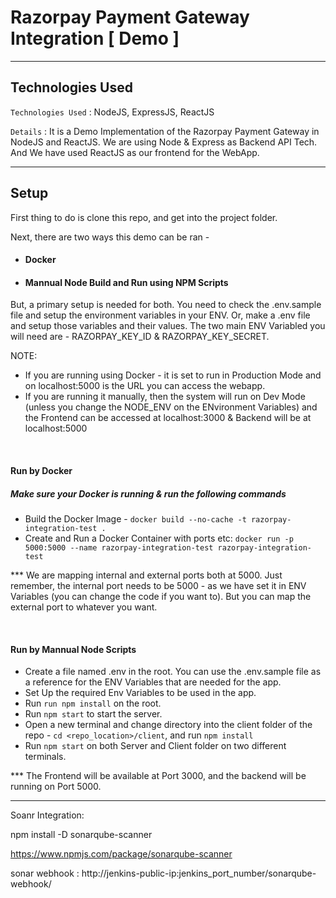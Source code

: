 # Razorpay Payment Gateway Integration [ Demo ]

<hr>

## Technologies Used

`Technologies Used` : NodeJS, ExpressJS, ReactJS

`Details` : It is a Demo Implementation of the Razorpay Payment Gateway in NodeJS and ReactJS. We are using Node & Express as Backend API Tech. And We have used ReactJS as our frontend for the WebApp.

<hr>

## Setup

<div>

First thing to do is clone this repo, and get into the project folder.

Next, there are two ways this demo can be ran -

- #### Docker
- #### Mannual Node Build and Run using NPM Scripts

But, a primary setup is needed for both. You need to check the .env.sample file and setup the environment variables in your ENV. Or, make a .env file and setup those variables and their values. The two main ENV Variabled you will need are - RAZORPAY_KEY_ID & RAZORPAY_KEY_SECRET.

NOTE:

- If you are running using Docker - it is set to run in Production Mode and on localhost:5000 is the URL you can access the webapp.
- If you are running it manually, then the system will run on Dev Mode (unless you change the NODE_ENV on the ENvironment Variables) and the Frontend can be accessed at localhost:3000 & Backend will be at localhost:5000

<br />

#### Run by Docker

##### Make sure your Docker is running & run the following commands

- Build the Docker Image - `docker build --no-cache -t razorpay-integration-test .`
- Create and Run a Docker Container with ports etc: `docker run -p 5000:5000 --name razorpay-integration-test razorpay-integration-test`

\*\*\* We are mapping internal and external ports both at 5000. Just remember, the internal port needs to be 5000 - as we have set it in ENV Variables (you can change the code if you want to). But you can map the external port to whatever you want.

<br />

#### Run by Mannual Node Scripts

- Create a file named .env in the root. You can use the .env.sample file as a reference for the ENV Variables that are needed for the app.
- Set Up the required Env Variables to be used in the app.
- Run `run npm install` on the root.
- Run `npm start` to start the server.
- Open a new terminal and change directory into the client folder of the repo - `cd <repo_location>/client`, and run `npm install`
- Run `npm start` on both Server and Client folder on two different terminals.

\*\*\* The Frontend will be available at Port 3000, and the backend will be running on Port 5000.

</div>
<hr>


Soanr Integration:

npm install -D sonarqube-scanner

https://www.npmjs.com/package/sonarqube-scanner


sonar webhook : http://jenkins-public-ip:jenkins_port_number/sonarqube-webhook/

